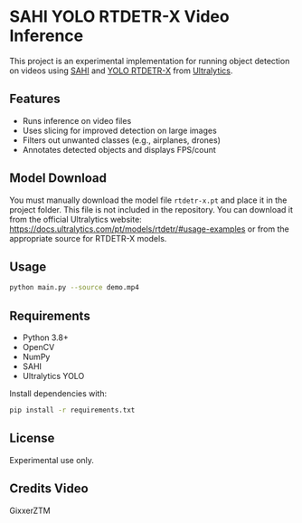 # SAHI YOLO RTDETR-X Video Inference

This project is an experimental implementation for running object detection on videos using [SAHI](https://github.com/obss/sahi) and [YOLO RTDETR-X](https://docs.ultralytics.com/pt/models/rtdetr/#usage-examples) from [Ultralytics](https://ultralytics.com/).

## Features

- Runs inference on video files
- Uses slicing for improved detection on large images
- Filters out unwanted classes (e.g., airplanes, drones)
- Annotates detected objects and displays FPS/count

## Model Download

You must manually download the model file `rtdetr-x.pt` and place it in the project folder. This file is not included in the repository. You can download it from the official Ultralytics website: https://docs.ultralytics.com/pt/models/rtdetr/#usage-examples or from the appropriate source for RTDETR-X models.

## Usage
```sh
python main.py --source demo.mp4
```


## Requirements

- Python 3.8+
- OpenCV
- NumPy
- SAHI
- Ultralytics YOLO

Install dependencies with:

```sh
pip install -r requirements.txt
```

## License

Experimental use only.

## Credits Video 

GixxerZTM 